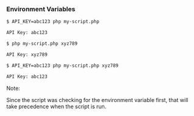 ### Environment Variables

```sh
$ API_KEY=abc123 php my-script.php

API Key: abc123
```
<!-- .element: class="fragment" -->

```sh
$ php my-script.php xyz789

API Key: xyz789
```
<!-- .element: class="fragment" -->

```sh
$ API_KEY=abc123 php my-script.php xyz789

API Key: abc123
```
<!-- .element: class="fragment" -->

Note:

Since the script was checking for the environment variable first, that will take precedence when the script is run.
